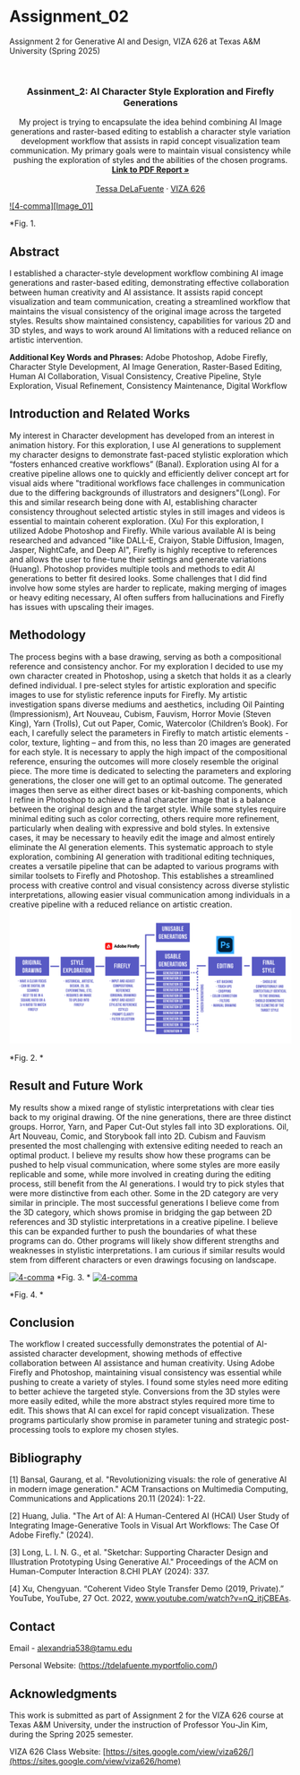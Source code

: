 # Assignment_02
Assignment 2 for Generative AI and Design, VIZA 626 at Texas A&amp;M University (Spring 2025)

<!-- Improved compatibility of back to top link: See: https://github.com/othneildrew/Best-README-Template/pull/73 -->
<a id="readme-top"></a>

<!-- PROJECT SHIELDS -->
<!--
*** I'm using markdown "reference style" links for readability.
*** Reference links are enclosed in brackets [ ] instead of parentheses ( ).
*** See the bottom of this document for the declaration of the reference variables
*** for contributors-url, forks-url, etc. This is an optional, concise syntax you may use.
*** https://www.markdownguide.org/basic-syntax/#reference-style-links
-->




<!-- PROJECT LOGO -->
<br />
<div align="center">
  </a>

  <h3 align="center">Assinment_2: AI Character Style Exploration and Firefly Generations</h3>

  <p align="center">
    My project is trying to encapsulate the idea behind combining AI Image generations and raster-based editing to establish a character style variation development workflow that assists in rapid concept visualization team communication. My primary goals were to maintain visual consistency while pushing the exploration of styles and the abilities of the chosen programs. 
    <br />
    <a href="https://github.com/Alexandria538/4-comma-Assignment_01/blob/main/4-comma-Assignment_01.pdf"><strong>Link to PDF Report »</strong></a>
    <br />
    <br />
    <a href="https://tdelafuente.myportfolio.com/">Tessa DeLaFuente</a>
    &middot;
    <a href="https://sites.google.com/view/viza626/home">VIZA 626</a>
  </p>
</div>

[![4-comma][Image_01]](https://example.com)

*Fig. 1. 

<!-- Abstract -->
## Abstract
I established a character-style development workflow combining AI image generations and raster-based editing, demonstrating effective collaboration between human creativity and AI assistance. It assists rapid concept visualization and team communication, creating a streamlined workflow that maintains the visual consistency of the original image across the targeted styles. Results show maintained consistency, capabilities for various 2D and 3D styles, and ways to work around AI limitations with a reduced reliance on artistic intervention.

**Additional Key Words and Phrases:** Adobe Photoshop, Adobe Firefly, Character Style Development, AI Image Generation, Raster-Based Editing, Human AI Collaboration, Visual Consistency, Creative Pipeline, Style Exploration, Visual Refinement, Consistency Maintenance, Digital Workflow

<!-- Introduction and Related Works -->
## Introduction and Related Works
My interest in Character development has developed from an interest in animation history. For this exploration, I use AI generations to supplement my character designs to demonstrate fast-paced stylistic exploration which “fosters enhanced creative workflows” (Banal). Exploration using AI for a creative pipeline allows one to quickly and efficiently deliver concept art for visual aids where "traditional workflows face challenges in communication due to the differing backgrounds of illustrators and designers"(Long). For this and similar research being done with AI, establishing character consistency throughout selected artistic styles in still images and videos is essential to maintain coherent exploration. (Xu) For this exploration, I utilized Adobe Photoshop and Firefly. While various available AI is being researched and advanced "like DALL-E, Craiyon, Stable Diffusion, Imagen, Jasper, NightCafe, and Deep AI", Firefly is highly receptive to references and allows the user to fine-tune their settings and generate variations (Huang). Photoshop provides multiple tools and methods to edit AI generations to better fit desired looks. Some challenges that I did find involve how some styles are harder to replicate, making merging of images or heavy editing necessary, AI often suffers from hallucinations and Firefly has issues with upscaling their images.

## Methodology
The process begins with a base drawing, serving as both a compositional reference and consistency anchor. For my exploration I decided to use my own character created in Photoshop, using a sketch that holds it as a clearly defined individual. I pre-select styles for artistic exploration and specific images to use for stylistic reference inputs for Firefly. My artistic investigation spans diverse mediums and aesthetics, including Oil Painting (Impressionism), Art Nouveau, Cubism, Fauvism, Horror Movie (Steven King), Yarn (Trolls), Cut out Paper, Comic, Watercolor (Children’s Book). For each, I carefully select the parameters in Firefly to match artistic elements - color, texture, lighting – and from this, no less than 20 images are generated for each style. It is necessary to apply the high impact of the compositional reference, ensuring the outcomes will more closely resemble the original piece. The more time is dedicated to selecting the parameters and exploring generations, the closer one will get to an optimal outcome. The generated images then serve as either direct bases or kit-bashing components, which I refine in Photoshop to achieve a final character image that is a balance between the original design and the target style. While some styles require minimal editing such as color correcting, others require more refinement, particularly when dealing with expressive and bold styles. In extensive cases, it may be necessary to heavily edit the image and almost entirely eliminate the AI generation elements. This systematic approach to style exploration, combining AI generation with traditional editing techniques, creates a versatile pipeline that can be adapted to various programs with similar toolsets to Firefly and Photoshop. This establishes a streamlined process with creative control and visual consistency across diverse stylistic interpretations, allowing easier visual communication among individuals in a creative pipeline with a reduced reliance on artistic creation. 
[![4-comma][images-fig2]](https://example.com)

*Fig. 2. *

## Result and Future Work
My results show a mixed range of stylistic interpretations with clear ties back to my original drawing. Of the nine generations, there are three distinct groups. Horror, Yarn, and Paper Cut-Out styles fall into 3D explorations. Oil, Art Nouveau, Comic, and Storybook fall into 2D. Cubism and Fauvism presented the most challenging with extensive editing needed to reach an optimal product. I believe my results show how these programs can be pushed to help visual communication, where some styles are more easily replicable and some, while more involved in creating during the editing process, still benefit from the AI generations. I would try to pick styles that were more distinctive from each other. Some in the 2D category are very similar in principle. The most successful generations I believe come from the 3D category, which shows promise in bridging the gap between 2D references and 3D stylistic interpretations in a creative pipeline. I believe this can be expanded further to push the boundaries of what these programs can do. Other programs will likely show different strengths and weaknesses in stylistic interpretations. I am curious if similar results would stem from different characters or even drawings focusing on landscape.

[![4-comma][images-fig3]](https://example.com)
*Fig. 3. *
[![4-comma][images-fig4]](https://example.com)

*Fig. 4. *

## Conclusion
The workflow I created successfully demonstrates the potential of AI-assisted character development, showing methods of effective collaboration between AI assistance and human creativity. Using Adobe Firefly and Photoshop, maintaining visual consistency was essential while pushing to create a variety of styles. I found some styles need more editing to better achieve the targeted style. Conversions from the 3D styles were more easily edited, while the more abstract styles required more time to edit. This shows that AI can excel for rapid concept visualization. These programs particularly show promise in parameter tuning and strategic post-processing tools to explore my chosen styles.

<!-- Bibliography -->
## Bibliography
[1] Bansal, Gaurang, et al. "Revolutionizing visuals: the role of generative AI in modern image generation." ACM Transactions on Multimedia Computing, Communications and Applications 20.11 (2024): 1-22.

[2] Huang, Julia. "The Art of AI: A Human-Centered AI (HCAI) User Study of Integrating Image-Generative Tools in Visual Art Workflows: The Case Of Adobe Firefly." (2024).

[3] Long, L. I. N. G., et al. "Sketchar: Supporting Character Design and Illustration Prototyping Using Generative AI." Proceedings of the ACM on Human-Computer Interaction 8.CHI PLAY (2024): 337.

[4] Xu, Chengyuan. “Coherent Video Style Transfer Demo (2019, Private).” YouTube, YouTube, 27 Oct. 2022, www.youtube.com/watch?v=nQ_itjCBEAs.

<!-- CONTACT -->
## Contact

Email - alexandria538@tamu.edu

Personal Website: (https://tdelafuente.myportfolio.com/)




<!-- ACKNOWLEDGMENTS -->
## Acknowledgments

This work is submitted as part of Assignment 2 for the VIZA 626 course at Texas A&M University, under the instruction of Professor You-Jin Kim, during the Spring 2025 semester.

VIZA 626 Class Website: [https://sites.google.com/view/viza626/](https://sites.google.com/view/viza626/home)

<!-- MARKDOWN LINKS & IMAGES -->
<!-- https://www.markdownguide.org/basic-syntax/#reference-style-links -->
[contributors-shield]: https://img.shields.io/github/contributors/othneildrew/Best-README-Template.svg?style=for-the-badge
[contributors-url]: https://github.com/othneildrew/Best-README-Template/graphs/contributors
[forks-shield]: https://img.shields.io/github/forks/othneildrew/Best-README-Template.svg?style=for-the-badge
[forks-url]: https://github.com/othneildrew/Best-README-Template/network/members
[stars-shield]: https://img.shields.io/github/stars/othneildrew/Best-README-Template.svg?style=for-the-badge
[stars-url]: https://github.com/othneildrew/Best-README-Template/stargazers
[issues-shield]: https://img.shields.io/github/issues/othneildrew/Best-README-Template.svg?style=for-the-badge
[issues-url]: https://github.com/othneildrew/Best-README-Template/issues
[license-shield]: https://img.shields.io/github/license/othneildrew/Best-README-Template.svg?style=for-the-badge
[license-url]: https://github.com/othneildrew/Best-README-Template/blob/master/LICENSE.txt
[linkedin-shield]: https://img.shields.io/badge/-LinkedIn-black.svg?style=for-the-badge&logo=linkedin&colorB=555
[linkedin-url]: https://linkedin.com/in/othneildrew
[product-screenshot]: images/screenshot.png
[images-fig1]: fig1.png
[images-fig2]: fig2.png
[images-fig3]: fig3.png
[images-fig4]: fig4.png
[images-fig5]: images/fig5.png
[images-fig6]: images/fig6.png
[Next.js]: https://img.shields.io/badge/next.js-000000?style=for-the-badge&logo=nextdotjs&logoColor=white
[Next-url]: https://nextjs.org/
[React.js]: https://img.shields.io/badge/React-20232A?style=for-the-badge&logo=react&logoColor=61DAFB
[React-url]: https://reactjs.org/
[Vue.js]: https://img.shields.io/badge/Vue.js-35495E?style=for-the-badge&logo=vuedotjs&logoColor=4FC08D
[Vue-url]: https://vuejs.org/
[Angular.io]: https://img.shields.io/badge/Angular-DD0031?style=for-the-badge&logo=angular&logoColor=white
[Angular-url]: https://angular.io/
[Svelte.dev]: https://img.shields.io/badge/Svelte-4A4A55?style=for-the-badge&logo=svelte&logoColor=FF3E00
[Svelte-url]: https://svelte.dev/
[Laravel.com]: https://img.shields.io/badge/Laravel-FF2D20?style=for-the-badge&logo=laravel&logoColor=white
[Laravel-url]: https://laravel.com
[Bootstrap.com]: https://img.shields.io/badge/Bootstrap-563D7C?style=for-the-badge&logo=bootstrap&logoColor=white
[Bootstrap-url]: https://getbootstrap.com
[JQuery.com]: https://img.shields.io/badge/jQuery-0769AD?style=for-the-badge&logo=jquery&logoColor=white
[JQuery-url]: https://jquery.com
